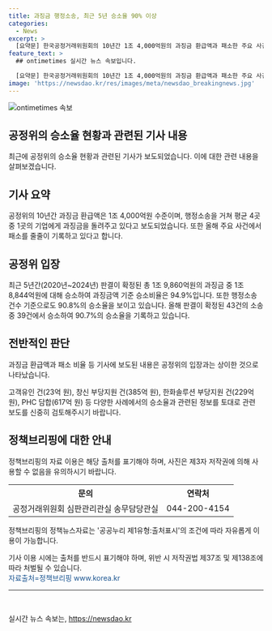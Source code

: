 ```yaml
---
title: 과징금 행정소송, 최근 5년 승소율 90% 이상
categories:
  - News
excerpt: >
  [요약문] 한국공정거래위원회의 10년간 1조 4,000억원의 과징금 환급액과 패소한 주요 사건들이 논란이 되고 있지만, 공정위는 최근 5년간의 승소율을 통해 1조 8,844억원에 대해 94.9%의 승소율을 기록하고 있음을 강조했습니다. 또한 올해 판결이 확정된 43건 중 39건에서 승소하며 90.7%의 승소율을 보였다고 밝혔습니다. (단위: 백만원, 자료출처=정책브리핑 www.korea.kr)
feature_text: >
  ## ontimetimes 실시간 뉴스 속보입니다.

  [요약문] 한국공정거래위원회의 10년간 1조 4,000억원의 과징금 환급액과 패소한 주요 사건들이 논란이 되고 있지만, 공정위는 최근 5년간의 승소율을 통해 1조 8,844억원에 대해 94.9%의 승소율을 기록하고 있음을 강조했습니다. 또한 올해 판결이 확정된 43건 중 39건에서 승소하며 90.7%의 승소율을 보였다고 밝혔습니다. (단위: 백만원, 자료출처=정책브리핑 www.korea.kr)
image: 'https://newsdao.kr/res/images/meta/newsdao_breakingnews.jpg'
---
```


<p><img src="https://newsdao.kr/res/images/meta/newsdao_breakingnews.jpg" alt="ontimetimes 속보" /></p>

<h2 data-ke-size="size26">공정위의 승소율 현황과 관련된 기사 내용</h2>

<p data-ke-size="size16">최근에 공정위의 승소율 현황과 관련된 기사가 보도되었습니다. 이에 대한 관련 내용을 살펴보겠습니다.</p>

<h2 data-ke-size="size24">기사 요약</h2>

<p data-ke-size="size16">공정위의 10년간 과징금 환급액은 1조 4,000억원 수준이며, 행정소송을 거쳐 평균 4곳 중 1곳의 기업에게 과징금을 돌려주고 있다고 보도되었습니다. 또한 올해 주요 사건에서 패소를 줄줄이 기록하고 있다고 합니다.</p>

<h2 data-ke-size="size24">공정위 입장</h2>

<p data-ke-size="size16">최근 5년간(2020년~2024년) 판결이 확정된 총 1조 9,860억원의 과징금 중 1조 8,844억원에 대해 승소하여 과징금액 기준 승소비율은 94.9%입니다. 또한 행정소송 건수 기준으로도 90.8%의 승소율을 보이고 있습니다. 올해 판결이 확정된 43건의 소송 중 39건에서 승소하여 90.7%의 승소율을 기록하고 있습니다.</p>

<h2 data-ke-size="size24">전반적인 판단</h2>

<p data-ke-size="size16">과징금 환급액과 패소 비율 등 기사에 보도된 내용은 공정위의 입장과는 상이한 것으로 나타났습니다. </p>

<p data-ke-size="size16">고객유인 건(23억 원), 창신 부당지원 건(385억 원), 한화솔루션 부당지원 건(229억 원), PHC 담합(617억 원) 등 다양한 사례에서의 승소율과 관련된 정보를 토대로 관련 보도를 신중히 검토해주시기 바랍니다.</p>

<h2 data-ke-size="size24">정책브리핑에 대한 안내</h2>

<p data-ke-size="size16">정책브리핑의 자료 이용은 해당 출처를 표기해야 하며, 사진은 제3자 저작권에 의해 사용할 수 없음을 유의하시기 바랍니다.</p>

<table>
  <tr>
    <th>문의</th>
    <th>연락처</th>
  </tr>
  <tr>
    <td style="text-align: center; height: 17px;">공정거래위원회 심판관리관실 송무담당관실</td>
    <td style="text-align: center; height: 17px;">044-200-4154</td>
  </tr>
</table>

<p data-ke-size="size16">정책브리핑의 정책뉴스자료는 '공공누리 제1유형:출처표시'의 조건에 따라 자유롭게 이용이 가능합니다.</p>

<p data-ke-size="size16">기사 이용 시에는 출처를 반드시 표기해야 하며, 위반 시 저작권법 제37조 및 제138조에 따라 처벌될 수 있습니다. <br> <span style="color: #1a5490;">자료출처=정책브리핑 www.korea.kr</span></p>

<hr>

<p data-ke-size="size16">&nbsp;</p>
실시간 뉴스 속보는, <a href="https://newsdao.kr" rel="dofollow">https://newsdao.kr</a>


